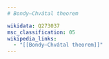 ```yaml
---
# Bondy–Chvátal theorem

wikidata: Q273037
msc_classification: 05
wikipedia_links:
  - "[[Bondy–Chvátal theorem]]"
---
```

